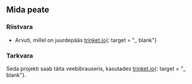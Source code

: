 ## Mida peate

### Riistvara

+ Arvuti, millel on juurdepääs [trinket.io](https://trinket.io){: target = "_ blank"}

### Tarkvara

Seda projekti saab täita veebibrauseris, kasutades [trinket.io](https://trinket.io){: target = "_ blank"}.